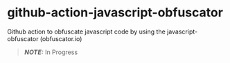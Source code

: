 # github-action-javascript-obfuscator
Github action to obfuscate javascript code by using the javascript-obfuscator (obfuscator.io)

> **_NOTE:_** In Progress